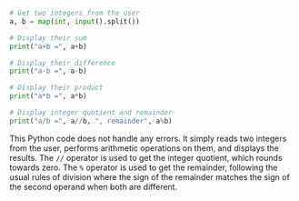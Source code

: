```python
# Get two integers from the user
a, b = map(int, input().split())

# Display their sum
print("a+b =", a+b)

# Display their difference
print("a-b =", a-b)

# Display their product
print("a*b =", a*b)

# Display integer quotient and remainder
print("a/b =", a//b, ", remainder", a%b)
```

This Python code does not handle any errors. It simply reads two integers from the user, performs arithmetic operations on them, and displays the results. The `//` operator is used to get the integer quotient, which rounds towards zero. The `%` operator is used to get the remainder, following the usual rules of division where the sign of the remainder matches the sign of the second operand when both are different.
